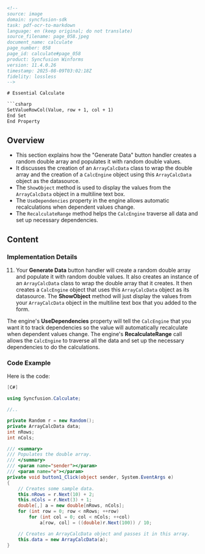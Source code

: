 ```html
<!-- 
source: image
domain: syncfusion-sdk
task: pdf-ocr-to-markdown
language: en (keep original; do not translate)
source_filename: page_058.jpeg
document_name: calculate
page_number: 058
page_id: calculate#page_058
product: Syncfusion Winforms
version: 11.4.0.26
timestamp: 2025-08-09T03:02:18Z
fidelity: lossless
-->

# Essential Calculate

```csharp
SetValueRowCol(Value, row + 1, col + 1)
End Set
End Property
```

## Overview
- This section explains how the "Generate Data" button handler creates a random double array and populates it with random double values.
- It discusses the creation of an `ArrayCalcData` class to wrap the double array and the creation of a `CalcEngine` object using this `ArrayCalcData` object as the datasource.
- The `ShowObject` method is used to display the values from the `ArrayCalcData` object in a multiline text box.
- The `UseDependencies` property in the engine allows automatic recalculations when dependent values change.
- The `RecalculateRange` method helps the `CalcEngine` traverse all data and set up necessary dependencies.

## Content

### Implementation Details

11. Your **Generate Data** button handler will create a random double array and populate it with random double values. It also creates an instance of an `ArrayCalcData` class to wrap the double array that it creates. It then creates a `CalcEngine` object that uses this `ArrayCalcData` object as its datasource. The **ShowObject** method will just display the values from your `ArrayCalcData` object in the multiline text box that you added to the form.

The engine's **UseDependencies** property will tell the `CalcEngine` that you want it to track dependencies so the value will automatically recalculate when dependent values change. The engine's **RecalculateRange** call allows the `CalcEngine` to traverse all the data and set up the necessary dependencies to do the calculations.

### Code Example

Here is the code:

```csharp
[C#]

using Syncfusion.Calculate;

//..

private Random r = new Random();
private ArrayCalcData data;
int nRows;
int nCols;

/// <summary>
/// Populates the double array.
/// </summary>
/// <param name="sender"></param>
/// <param name="e"></param>
private void button1_Click(object sender, System.EventArgs e)
{
    // Creates some sample data.
    this.nRows = r.Next(10) + 2;
    this.nCols = r.Next(3) + 1;
    double[,] a = new double[nRows, nCols];
    for (int row = 0; row < nRows; ++row)
        for (int col = 0; col < nCols; ++col)
            a[row, col] = ((double)r.Next(100)) / 10;

    // Creates an ArrayCalcData object and passes it in this array.
    this.data = new ArrayCalcData(a);
}
```

<!-- tags: [syncfusion, winforms, generate data, arraycalcdata, calcengine, usedependencies, recalculaterange, random array, button click event, multiline text box] -->
```